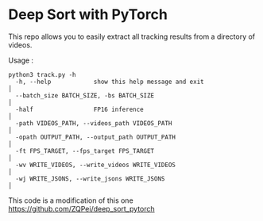 # Deep Sort with PyTorch

This repo allows you to easily extract all tracking results from a directory of videos.

Usage :

```
python3 track.py -h
  -h, --help            show this help message and exit                                               │
  --batch_size BATCH_SIZE, -bs BATCH_SIZE                                                             │
  -half                 FP16 inference                                                                │
  -path VIDEOS_PATH, --videos_path VIDEOS_PATH                                                        │
  -opath OUTPUT_PATH, --output_path OUTPUT_PATH                                                       │
  -ft FPS_TARGET, --fps_target FPS_TARGET                                                             │
  -wv WRITE_VIDEOS, --write_videos WRITE_VIDEOS                                                       │
  -wj WRITE_JSONS, --write_jsons WRITE_JSONS                                                          │
```

This code is a modification of this one https://github.com/ZQPei/deep_sort_pytorch
